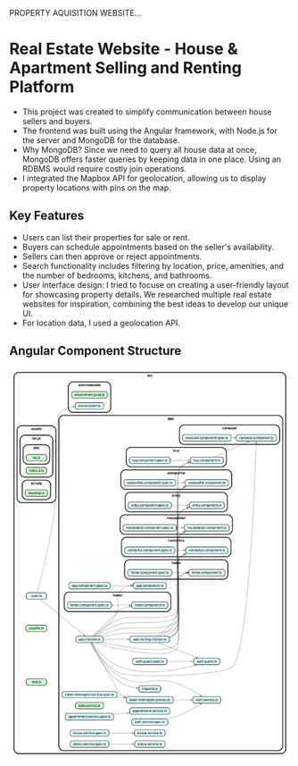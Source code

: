 PROPERTY AQUISITION WEBSITE...
# Real Estate Website - House & Apartment Selling and Renting Platform

- This project was created to simplify communication between house sellers and buyers.
- The frontend was built using the Angular framework, with Node.js for the server and MongoDB for the database.
- Why MongoDB? Since we need to query all house data at once, MongoDB offers faster queries by keeping data in one place. Using an RDBMS would require costly join operations.
- I integrated the Mapbox API for geolocation, allowing us to display property locations with pins on the map.

## Key Features

- Users can list their properties for sale or rent.
- Buyers can schedule appointments based on the seller's availability.
- Sellers can then approve or reject appointments.
- Search functionality includes filtering by location, price, amenities, and the number of bedrooms, kitchens, and bathrooms.
- User interface design: I tried to focuse on creating a user-friendly layout for showcasing property details. We researched multiple real estate websites for inspiration, combining the best ideas to develop our unique UI.
- For location data, I used a geolocation API.

## Angular Component Structure

![](dependencygraph.svg)
